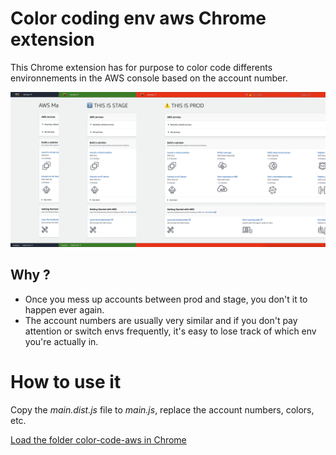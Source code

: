 # Color coding env aws Chrome extension

This Chrome extension has for purpose to color code differents environnements in the AWS console based on the account number.

![accounts aws color coded](accounts.png)
## Why ? 

* Once you mess up accounts between prod and stage, you don't it to happen ever again.
* The account numbers are usually very similar and if you don't pay attention or switch envs frequently, it's easy to lose track of which env you're actually in.

# How to use it

Copy the *main.dist.js* file to *main.js*, replace the account numbers, colors, etc.

[Load the folder color-code-aws in Chrome](https://developer.chrome.com/docs/extensions/mv3/getstarted/#manifest)
